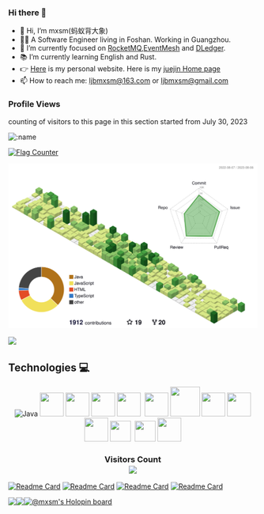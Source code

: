 ### Hi there 👋
- 👋 Hi, I’m mxsm(蚂蚁背大象)
- 👨‍💻 A Software Engineer living in Foshan. Working in Guangzhou.
- 🌱 I’m currently focused on [RocketMQ](https://github.com/apache/rocketmq),[EventMesh](https://github.com/apache/incubator-eventmesh) and [DLedger](https://github.com/openmessaging/dledger).
- 📚 I’m currently learning English and Rust.
- 👉 [Here](https://blog.ljbmxsm.com) is my personal website. Here is my [juejin Home page ](https://juejin.cn/user/1151943918492855)
- 📫 How to reach me: ljbmxsm@163.com or ljbmxsm@gmail.com

### Profile Views
counting of visitors to this page in this section started from July 30, 2023

<img src="https://count.getloli.com/get/@:mxsm?theme=gelbooru-h" alt=":name" />

<a href="https://info.flagcounter.com/PfoQ"><img src="https://s11.flagcounter.com/map/PfoQ/size_l/txt_000000/border_CCCCCC/pageviews_1/viewers_0/flags_0/" alt="Flag Counter" border="0"></a>

![](./profile-3d-contrib/profile-green-animate.svg)

<img src="https://github-readme-streak-stats.herokuapp.com/?user=mxsm" width="auto"></img>


## Technologies 💻
<p align="center">
<img title="Java" alt="Java" src="https://cdn.jsdelivr.net/gh/aaron-ai/ImageHosting@master/img/202203061259295.png" width="48" height="48" />
<img title="Git" alt="" src="https://cdn.jsdelivr.net/gh/aaron-ai/ImageHosting@master/img/202203061326511.png" width="48" height="48" />
<img title="Gitlab" alt="" src="https://cdn.jsdelivr.net/gh/aaron-ai/ImageHosting@master/img/202203061327338.png" width="48" height="48" />
<img title="Prometheus" alt="" src="https://cdn.jsdelivr.net/gh/aaron-ai/ImageHosting@master/img/202203061328494.png" width="48" height="48" />
<img title="Grafana" alt="" src="https://cdn.jsdelivr.net/gh/aaron-ai/ImageHosting@master/img/202203061435121.png" width="48" height="48" />
<img title="Protobuf" alt="" src="https://cdn.jsdelivr.net/gh/aaron-ai/ImageHosting@master/img/202203061446515.png" height="48" />
<img title="gRPC" alt="" src="https://cdn.jsdelivr.net/gh/aaron-ai/ImageHosting@master/img/202203061339229.png" width="48" height="48" />
<img title="MySQL" alt="" src="https://cdn.jsdelivr.net/gh/aaron-ai/ImageHosting@master/img/202203061400526.png" width="60" height="60" />
<img title="RocketMQ" alt="" src="https://cdn.jsdelivr.net/gh/aaron-ai/ImageHosting@master/img/202203061338810.png" width="48" height="48" />
<img title="Redis" alt="" src="https://cdn.jsdelivr.net/gh/aaron-ai/ImageHosting@master/img/202203061417881.png" width="48" height="48" />
<img title="JetBrains" alt="" src="https://cdn.jsdelivr.net/gh/aaron-ai/ImageHosting@master/img/202203061432653.png" width="48" height="48" />
<img title="Ubuntu" alt="" src="https://cdn.jsdelivr.net/gh/aaron-ai/ImageHosting@master/img/202203061639804.png" width="42" height="42" />
<img title="Ubuntu" alt="" src="https://cdn.jsdelivr.net/gh/aaron-ai/ImageHosting@master/img/202203062151170.png" height="45" />
<img title="CentOS" alt="" src="https://cdn.jsdelivr.net/gh/aaron-ai/ImageHosting@master/img/202203061641671.png" width="42" height="42" />
<img title="Windows" alt="" src="https://cdn.jsdelivr.net/gh/aaron-ai/ImageHosting@master/img/202203061643723.png" width="48" height="48" />
</p>
<div>
  <h3 align="center"> 
    Visitors Count<br>
    <img align="center" src="https://profile-counter.glitch.me/mxsm/count.svg" />
  </h3>
</div>



[![Readme Card](https://github-readme-stats-git-masterrstaa-rickstaa.vercel.app/api/pin/?username=apache&repo=rocketmq&theme=monokai)](https://github.com/apache/rocketmq)
[![Readme Card](https://github-readme-stats-git-masterrstaa-rickstaa.vercel.app/api/pin/?username=mxsm&repo=rain&theme=monokai)](https://github.com/mxsm/rain)
[![Readme Card](https://github-readme-stats-git-masterrstaa-rickstaa.vercel.app/api/pin/?username=openmessaging&repo=dledger&theme=monokai)](https://github.com/openmessaging/dledger)
[![Readme Card](https://github-readme-stats-git-masterrstaa-rickstaa.vercel.app/api/pin/?username=apache&repo=eventmesh&theme=monokai)](https://github.com/apache/eventmesh)

<a href="https://blog.ljbmxsm.com">
  <img align="left" height=170px src="https://github-readme-stats-git-masterrstaa-rickstaa.vercel.app/api?username=mxsm&show_icons=true&count_private=true&theme=radical" />
</a>
<a href="https://blog.ljbmxsm.com">
  <img align="left" height=170px src="https://github-readme-stats-git-masterrstaa-rickstaa.vercel.app/api/top-langs/?username=mxsm&layout=compact&theme=radical&langs_count=10&hide=html,javascript,css,freemarker" />
</a>

[![@mxsm's Holopin board](https://holopin.io/api/user/board?user=mxsm)](https://holopin.io/@mxsm)

<!--
[![Typing SVG](https://readme-typing-svg.herokuapp.com/?lines=mxsm(蚂蚁背大象);Wish%20you%20can%20Day%20Day%20Up%20every%20day!)](https://git.io/typing-svg)
![Metrics](https://metrics.lecoq.io/mxsm?template=classic&config.timezone=Asia%2FShanghai)
<div align="center"> <img src="https://activity-graph.herokuapp.com/graph?username=mxsm&theme=xcode" /> </div>
**mxsm/mxsm** is a ✨ _special_ ✨ repository because its `README.md` (this file) appears on your GitHub profile.
-->
